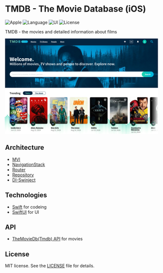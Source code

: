# TMDB - The Movie Database (iOS)

![Apple](https://img.shields.io/badge/iOS-18-FFFF66?logo=apple) ![Language](https://img.shields.io/badge/Swift-5-blue?logo=swift) ![UI](https://img.shields.io/badge/SwiftUI-6-yelow?logo=NextUI) ![License](https://img.shields.io/badge/license-MIT-EF443B?logo=Cachet)

TMDB - the movies and detailed information about films

![Title](/img/title.png)

## Architecture

- [MVI](https://google.gik-team.com/?q=%D0%B0%D1%80%D1%85%D0%B8%D1%82%D0%B5%D0%BA%D1%82%D1%83%D1%80%D0%B0+MVI+%D0%B2+iOS)
- [NavigationStack](https://developer.apple.com/documentation/swiftui/navigationstack)
- [Router](https://uk.wikipedia.org/wiki/Repository)
- [Repository](https://uk.wikipedia.org/wiki/Repository)
- [DI-Swinject](https://github.com/Swinject/Swinject)

## Technologies

- [Swift](https://www.swift.org/documentation/) for codeing
- [SwiftUI](https://developer.apple.com/xcode/swiftui/) for UI

## API

- [TheMovieDb(Tmdb) API](https://developers.themoviedb.org/3) for movies

## License

MIT license. See the [LICENSE](https://github.com/KsArt-IT/TMDB_Movies-SwiftUI-iOS?tab=MIT-1-ov-file) file for details.
